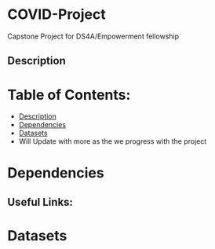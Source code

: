 # COVID-Project
Capstone Project for DS4A/Empowerment fellowship

## Description

# Table of Contents:
- [Description](#Description)
- [Dependencies](#Dependencies)
- [Datasets](#Datasets)
- Will Update with more as the we progress with the project

# Dependencies
## Useful Links:

# Datasets


